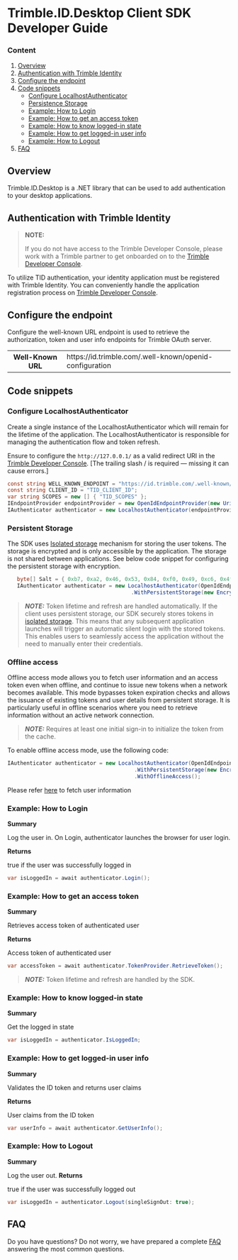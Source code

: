 # Trimble.ID.Desktop Client SDK Developer Guide

### Content

1. [Overview](#overview)
2. [Authentication with Trimble Identity](#identity)
3. [Configure the endpoint](#configure-endpoint)
4. [Code snippets](#snippets)
    + [Configure LocalhostAuthenticator](#configure_authenticator)
    + [Persistence Storage](#persistant_storage)
    + [Example: How to Login](#login) 
    + [Example: How to get an access token](#access_token)
    + [Example: How to know logged-in state](#loggedin_state)
    + [Example: How to get logged-in user info](#user_info)
    + [Example: How to Logout](#logout)
5. [FAQ](#faq)

## <a name="overview">Overview</a> ##

Trimble.ID.Desktop is a .NET library that can be used to add authentication to your desktop applications. 

## <a name="identity">Authentication with Trimble Identity</a> ##

> **NOTE:**
> 
> If you do not have access to the Trimble Developer Console, please work with a Trimble partner to get onboarded on to the [Trimble Developer Console](https://console.trimble.com/).

To utilize TID authentication, your identity application must be registered with Trimble Identity. You can conveniently handle the application registration process on [Trimble Developer Console](https://console.trimble.com/).

## <a name="configure-endpoint">Configure the endpoint</a> ##

Configure the well-known URL endpoint is used to retrieve the authorization, token and user info endpoints for Trimble OAuth server. 

<table>
    <tbody>
        <tr>
            <th>Well-Known URL</th>
            <td>https://id.trimble.com/.well-known/openid-configuration</td>
        </tr>
    </tbody>
  </table>

## <a name="snippets">Code snippets</a> ##

### <a name="configure_authenticator">Configure LocalhostAuthenticator</a> ###

Create a single instance of the LocalhostAuthenticator which will remain for the lifetime of the application. The LocalhostAuthenticator is responsible for managing the authentication flow and token refresh.

Ensure to configure the `http://127.0.0.1/` as a valid redirect URI in the [Trimble Developer Console](https://console.trimble.com/). [The trailing slash / is required — missing it can cause errors.]

```csharp
const string WELL_KNOWN_ENDPOINT = "https://id.trimble.com/.well-known/openid-configuration";
const string CLIENT_ID = "TID_CLIENT_ID";
var string SCOPES = new [] { "TID_SCOPES" };
IEndpointProvider endpointProvider = new OpenIdEndpointProvider(new Uri(WELL_KNOWN_ENDPOINT, UriKind.Absolute));
IAuthenticator authenticator = new LocalhostAuthenticator(endpointProvider, CLIENT_ID, SCOPES);
```

### <a name="persistent_storage">Persistent Storage</a> ###

The SDK uses [Isolated storage](https://learn.microsoft.com/en-us/dotnet/standard/io/isolated-storage) mechanism for storing the user tokens. The storage is encrypted and is only accessible by the application. The storage is not shared between applications. See below code snippet for configuring the persistent storage with encryption.

 ```csharp
    byte[] Salt = { 0xb7, 0xa2, 0x46, 0x53, 0x84, 0xf0, 0x49, 0xc6, 0x4f, 0x9b };
    IAuthenticator authenticator = new LocalhostAuthenticator(OpenIdEndpointProvider.Production, CLIENT_ID, SCOPES)
                                        .WithPersistentStorage(new EncryptedStorage(new IsolatedFileStorage(<"filename.config">), Salt));
  ```

> **_NOTE:_** Token lifetime and refresh are handled automatically. If the client uses persistent storage, our SDK securely stores tokens in [isolated storage](https://learn.microsoft.com/en-us/dotnet/standard/io/isolated-storage). This means that any subsequent application launches will trigger an automatic silent login with the stored tokens. This enables users to seamlessly access the application without the need to manually enter their credentials.

### <a name="offline_access">Offline access</a> ###

Offline access mode allows you to fetch user information and an access token even when offline, and continue to issue new tokens when a network becomes available. This mode bypasses token expiration checks and allows the issuance of existing tokens and user details from persistent storage. It is particularly useful in offline scenarios where you need to retrieve information without an active network connection.

> **_NOTE:_** Requires at least one initial sign-in to initialize the token from the cache.
    
To enable offline access mode, use the following code:

```csharp
IAuthenticator authenticator = new LocalhostAuthenticator(OpenIdEndpointProvider.Production, CLIENT_ID, SCOPES)
                                        .WithPersistentStorage(new EncryptedStorage(new IsolatedFileStorage(<"filename.config">), Salt))
                                        .WithOfflineAccess();
```
Please refer [here](#user_info) to fetch user information

### <a name="login">Example: How to Login</a> ###

<b>Summary</b>

  Log the user in. On Login, authenticator launches the browser for user login.

  <b>Returns</b>

  true if the user was successfully logged in

  ```csharp
  var isLoggedIn = await authenticator.Login(); 
  ```
### <a name="access_token">Example: How to get an access token</a> ###

<b>Summary</b>

  Retrieves access token of authenticated user

  <b>Returns</b>

  Access token of authenticated user

  ```csharp
  var accessToken = await authenticator.TokenProvider.RetrieveToken();
  ```
> **_NOTE:_** Token lifetime and refresh are handled by the SDK.

### <a name="loggedin_state">Example: How to know logged-in state</a> ###
<b>Summary</b>

  Get the logged in state

  ```csharp
  var isLoggedIn = authenticator.IsLoggedIn;
  ```

### <a name="user_info">Example: How to get logged-in user info</a> ###

 <b>Summary</b>

  Validates the ID token and returns user claims

  <b>Returns</b>

  User claims from the ID token

  ```csharp
  var userInfo = await authenticator.GetUserInfo();
  ```

### <a name="logout">Example: How to Logout</a> ###

<b>Summary</b>

  Log the user out. 
<b>Returns</b>

  true if the user was successfully logged out

  ```csharp
  var isLoggedIn = authenticator.Logout(singleSignOut: true);
  ```

## <a name="faq">FAQ</a> ##

Do you have questions? Do not worry, we have prepared a complete [FAQ](./FAQ.md) answering the most common questions.
